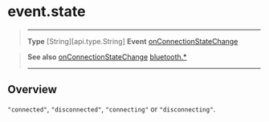 # event.state

> --------------------- ------------------------------------------------------------------------------------------
> __Type__              [String][api.type.String]
> __Event__             [onConnectionStateChange](/plugin/bluetooth/type/Gatt/event/onConnectionStateChange/index.md)


> __See also__          [onConnectionStateChange](/plugin/bluetooth/type/Gatt/event/onConnectionStateChange/index.md)
>						[bluetooth.*](/plugin/bluetooth.md)
> --------------------- ------------------------------------------------------------------------------------------

## Overview

`"connected"`, `"disconnected"`, `"connecting"` or `"disconnecting"`.